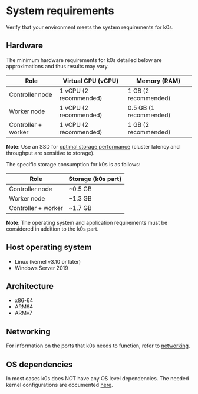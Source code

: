 # System requirements

Verify that your environment meets the system requirements for k0s.

## Hardware

The minimum hardware requirements for k0s detailed below are approximations and
thus results may vary.

| Role                | Virtual CPU (vCPU)     | Memory (RAM)             |
|---------------------|------------------------|--------------------------|
| Controller node     | 1 vCPU (2 recommended) | 1 GB (2 recommended)     |
| Worker node         | 1 vCPU (2 recommended) | 0.5 GB (1 recommended)   |
| Controller + worker | 1 vCPU (2 recommended) | 1 GB (2 recommended)     |

**Note**: Use an SSD for [optimal storage performance](https://etcd.io/docs/current/op-guide/performance/) (cluster
latency and throughput are sensitive to storage).

The specific storage consumption for k0s is as follows:

| Role                 | Storage (k0s part) |
|----------------------|--------------------|
| Controller node      | ~0.5 GB            |
| Worker node          | ~1.3 GB            |
| Controller + worker  | ~1.7 GB            |

**Note**: The operating system and application requirements must be considered
in addition to the k0s part.

## Host operating system

- Linux (kernel v3.10 or later)
- Windows Server 2019

## Architecture

- x86-64
- ARM64
- ARMv7

## Networking

For information on the ports that k0s needs to function, refer to [networking](networking.md).

## OS dependencies

In most cases k0s does NOT have any OS level dependencies. The needed kernel configurations are documented [here](os-deps.md).